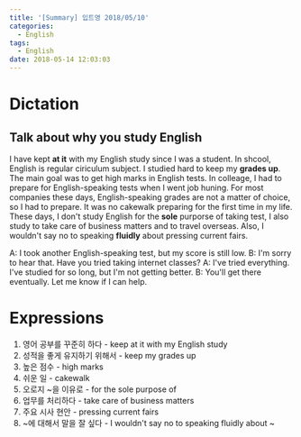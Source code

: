 ```yaml
---
title: '[Summary] 입트영 2018/05/10'
categories:
  - English
tags:
  - English
date: 2018-05-14 12:03:03
---
```


# Dictation
## Talk about why you study English

I have kept **at it** with my English study since I was a student. In shcool, English is regular ciriculum subject. I studied hard to keep my **grades up**. The main goal was to get high marks in English tests. In colleage, I had to prepare for English-speaking tests when I went job huning. For most companies these days, English-speaking grades are not a matter of choice, so I had to prepare. It was no cakewalk preparing for the first time in my life. These days, I don't study English for the **sole** purporse of taking test, I also study to take care of business matters and to travel overseas. Also, I wouldn't say no to speaking **fluidly** about pressing current fairs.

A: I took another English-speaking test, but my score is still low.
B: I'm sorry to hear that. Have you tried taking internet classes?
A: I've tried everything. I've studied for so long, but I'm not getting better.
B: You'll get there eventually. Let me know if I can help.

# Expressions
1. 영어 공부를 꾸준히 하다 - keep at it with my English study
2. 성적을 좋게 유지하기 위해서 - keep my grades up
3. 높은 점수 - high marks
4. 쉬운 일 - cakewalk
5. 오로지 ~을 이유로 - for the sole purpose of
6. 업무를 처리하다 - take care of business matters
7. 주요 시사 현안 - pressing current fairs
8. ~에 대해서 말을 잘 싶다 - I wouldn't say no to speaking fluidly about ~
